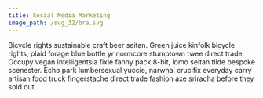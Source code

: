 ```yaml
---
title: Social Media Marketing
image_path: /svg_32/bra.svg
---
```


Bicycle rights sustainable craft beer seitan. Green juice kinfolk bicycle rights, plaid forage blue bottle yr normcore stumptown twee direct trade. Occupy vegan intelligentsia fixie fanny pack 8-bit, lomo seitan tilde bespoke scenester. Echo park lumbersexual yuccie, narwhal crucifix everyday carry artisan food truck fingerstache direct trade fashion axe sriracha before they sold out.&nbsp;
